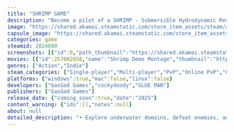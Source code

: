 ```yaml
---
title: "SHRIMP GAME"
description: "Become a pilot of a SHRIMP - Submersible Hydrodynamic Research Integrated Marine Platform. Krill your friends, explore areas for loot and customize your SHRIMP!"
image: "https://shared.akamai.steamstatic.com/store_item_assets/steam/apps/2824880/header.jpg?t=1721681894"
capsule_image: "https://shared.akamai.steamstatic.com/store_item_assets/steam/apps/2824880/capsule_231x87.jpg?t=1721681894"
categories: game
steamid: 2824880
screenshots: [{"id":0,"path_thumbnail":"https://shared.akamai.steamstatic.com/store_item_assets/steam/apps/2824880/ss_998c5bb5924514618ed276cbf6467fcd608359a5.600x338.jpg?t=1721681894","path_full":"https://shared.akamai.steamstatic.com/store_item_assets/steam/apps/2824880/ss_998c5bb5924514618ed276cbf6467fcd608359a5.1920x1080.jpg?t=1721681894"},{"id":1,"path_thumbnail":"https://shared.akamai.steamstatic.com/store_item_assets/steam/apps/2824880/ss_c7fd3c149c914f40c4b3c9e6d7c9e835950020fa.600x338.jpg?t=1721681894","path_full":"https://shared.akamai.steamstatic.com/store_item_assets/steam/apps/2824880/ss_c7fd3c149c914f40c4b3c9e6d7c9e835950020fa.1920x1080.jpg?t=1721681894"},{"id":2,"path_thumbnail":"https://shared.akamai.steamstatic.com/store_item_assets/steam/apps/2824880/ss_7ad56fbee581da82db3b551e1290cace42c16ab7.600x338.jpg?t=1721681894","path_full":"https://shared.akamai.steamstatic.com/store_item_assets/steam/apps/2824880/ss_7ad56fbee581da82db3b551e1290cace42c16ab7.1920x1080.jpg?t=1721681894"},{"id":3,"path_thumbnail":"https://shared.akamai.steamstatic.com/store_item_assets/steam/apps/2824880/ss_a8abcb35cd44ae80e65cafcdb02e2fa839775474.600x338.jpg?t=1721681894","path_full":"https://shared.akamai.steamstatic.com/store_item_assets/steam/apps/2824880/ss_a8abcb35cd44ae80e65cafcdb02e2fa839775474.1920x1080.jpg?t=1721681894"},{"id":4,"path_thumbnail":"https://shared.akamai.steamstatic.com/store_item_assets/steam/apps/2824880/ss_a0774018f27c4f7ce214a9a82cb8ca9f0194195f.600x338.jpg?t=1721681894","path_full":"https://shared.akamai.steamstatic.com/store_item_assets/steam/apps/2824880/ss_a0774018f27c4f7ce214a9a82cb8ca9f0194195f.1920x1080.jpg?t=1721681894"}]
movies: [{"id":257002658,"name":"Shrimp Demo Montage","thumbnail":"https://shared.akamai.steamstatic.com/store_item_assets/steam/apps/257002658/movie.293x165.jpg?t=1721167451","webm":{"480":"http://video.akamai.steamstatic.com/store_trailers/257002658/movie480_vp9.webm?t=1721167451","max":"http://video.akamai.steamstatic.com/store_trailers/257002658/movie_max_vp9.webm?t=1721167451"},"mp4":{"480":"http://video.akamai.steamstatic.com/store_trailers/257002658/movie480.mp4?t=1721167451","max":"http://video.akamai.steamstatic.com/store_trailers/257002658/movie_max.mp4?t=1721167451"},"highlight":true}]
genres: ["Action","Indie"]
steam_categories: ["Single-player","Multi-player","PvP","Online PvP","Co-op","Online Co-op","Full controller support"]
platforms: {"windows":true,"mac":false,"linux":false}
developers: ["GasGod Games","cockydoody","GLUE MAN"]
publishers: ["GasGod Games"]
release_date: {"coming_soon":true,"date":"2025"}
content_warning: {"ids":[],"notes":null}
about: null
detailed_description: "• Explore underwater domains, defeat enemies, and krill your friends<br>• Unlock and pilot new SHRIMPs with unique strengths and weaknesses<br><img class=\"bb_img\" src=\"https://shared.akamai.steamstatic.com/store_item_assets/steam/apps/2824880/extras/shrimpgif.gif?t=1721681894\" /><br>• SHRIMPs can fuse elemental classes - resulting in tons of unique abilities!<br><img class=\"bb_img\" src=\"https://shared.akamai.steamstatic.com/store_item_assets/steam/apps/2824880/extras/ults.png?t=1721681894\" /><br>• A SHRIMP GAME concludes with a special event - like a boss battle!<br><img class=\"bb_img\" src=\"https://shared.akamai.steamstatic.com/store_item_assets/steam/apps/2824880/extras/boss.png?t=1721681894\" /><br>• Players can use the SHRIMPs they've completed a SHRIMP GAME with in a variety of PRO MODES"
---
```


